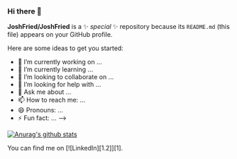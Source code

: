 ### Hi there 👋


**JoshFried/JoshFried** is a ✨ _special_ ✨ repository because its `README.md` (this file) appears on your GitHub profile.

Here are some ideas to get you started:

- 🔭 I’m currently working on ...
- 🌱 I’m currently learning ...
- 👯 I’m looking to collaborate on ...
- 🤔 I’m looking for help with ...
- 💬 Ask me about ...
- 📫 How to reach me: ...
- 😄 Pronouns: ...
- ⚡ Fun fact: ...
-->

[![Anurag's github stats](https://github-readme-stats.vercel.app/api?username=JoshFried&count_private=true&theme=dark)](https://github.com/anuraghazra/github-readme-stats)
<!--
 [![Top Langs](https://github-readme-stats.vercel.app/api/top-langs/?username=JoshFried&count_private&theme=dark)](https://github.com/anuraghazra/github-readme-stats)

<!--
// can add c ustom skills here  can find more styles at shields.io and icons at simpleicons.org
![](https://img.shields.io/badge/<WORD_ON_LEFT>-<WORD_ON_RIGHT>-informational?style=flat&logo=<LOGO_NAME>&logoColor=white&color=2bbc8a)
-->
You can find me on [![LinkedIn][1.2]][1].
<!--
[1] https://www.linkedin.com/in/heinz-martin/
[1.2]: https://raw.githubusercontent.com/MartinHeinz/MartinHeinz/master/linkedin-3-16.png (LinkedIn icon without padding)
-->
